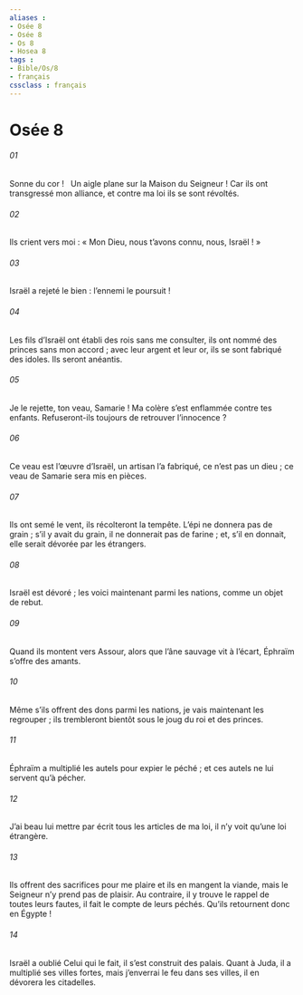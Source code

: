 ```yaml
---
aliases : 
- Osée 8
- Osée 8
- Os 8
- Hosea 8
tags : 
- Bible/Os/8
- français
cssclass : français
---
```


# Osée 8

###### 01
Sonne du cor !
  Un aigle plane sur la Maison du Seigneur !
Car ils ont transgressé mon alliance,
et contre ma loi ils se sont révoltés.
###### 02
Ils crient vers moi : « Mon Dieu,
nous t’avons connu, nous, Israël ! »
###### 03
Israël a rejeté le bien :
l’ennemi le poursuit !
###### 04
Les fils d’Israël ont établi des rois sans me consulter,
ils ont nommé des princes sans mon accord ;
avec leur argent et leur or, ils se sont fabriqué des idoles.
Ils seront anéantis.
###### 05
Je le rejette, ton veau, Samarie !
Ma colère s’est enflammée contre tes enfants.
Refuseront-ils toujours de retrouver l’innocence ?
###### 06
Ce veau est l’œuvre d’Israël,
un artisan l’a fabriqué,
ce n’est pas un dieu ;
ce veau de Samarie sera mis en pièces.
###### 07
Ils ont semé le vent,
ils récolteront la tempête.
L’épi ne donnera pas de grain ;
s’il y avait du grain,
il ne donnerait pas de farine ;
et, s’il en donnait,
elle serait dévorée par les étrangers.
###### 08
Israël est dévoré ;
les voici maintenant parmi les nations,
comme un objet de rebut.
###### 09
Quand ils montent vers Assour,
alors que l’âne sauvage vit à l’écart,
Éphraïm s’offre des amants.
###### 10
Même s’ils offrent des dons parmi les nations,
je vais maintenant les regrouper ;
ils trembleront bientôt
sous le joug du roi et des princes.
###### 11
Éphraïm a multiplié les autels pour expier le péché ;
et ces autels ne lui servent qu’à pécher.
###### 12
J’ai beau lui mettre par écrit tous les articles de ma loi,
il n’y voit qu’une loi étrangère.
###### 13
Ils offrent des sacrifices pour me plaire
et ils en mangent la viande,
mais le Seigneur n’y prend pas de plaisir.
Au contraire, il y trouve le rappel de toutes leurs fautes,
il fait le compte de leurs péchés.
Qu’ils retournent donc en Égypte !
###### 14
Israël a oublié Celui qui le fait,
il s’est construit des palais.
Quant à Juda, il a multiplié ses villes fortes,
mais j’enverrai le feu dans ses villes,
il en dévorera les citadelles.
